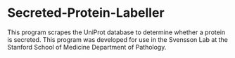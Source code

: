 # Secreted-Protein-Labeller
This program scrapes the UniProt database to determine whether a protein is secreted. This program was developed for use in the Svensson Lab at the Stanford School of Medicine Department of Pathology.
